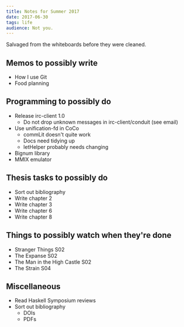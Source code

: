 ```yaml
---
title: Notes for Summer 2017
date: 2017-06-30
tags: life
audience: Not you.
---
```


Salvaged from the whiteboards before they were cleaned.


Memos to possibly write
-----------------------

- How I use Git
- Food planning


Programming to possibly do
--------------------------

- Release irc-client 1.0
  - Do not drop unknown messages in irc-client/conduit (see email)
- Use unification-fd in CoCo
  - commLit doesn't quite work
  - Docs need tidying up
  - letHelper probably needs changing
- Bignum library
- MMIX emulator


Thesis tasks to possibly do
---------------------------

- Sort out bibliography
- Write chapter 2
- Write chapter 3
- Write chapter 6
- Write chapter 8


Things to possibly watch when they're done
------------------------------------------

- Stranger Things S02
- The Expanse S02
- The Man in the High Castle S02
- The Strain S04


Miscellaneous
-------------

- Read Haskell Symposium reviews
- Sort out bibliography
  - DOIs
  - PDFs
